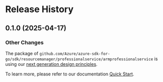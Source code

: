 # Release History

## 0.1.0 (2025-04-17)
### Other Changes

The package of `github.com/Azure/azure-sdk-for-go/sdk/resourcemanager/professionalservice/armprofessionalservice` is using our [next generation design principles](https://azure.github.io/azure-sdk/general_introduction.html).

To learn more, please refer to our documentation [Quick Start](https://aka.ms/azsdk/go/mgmt).